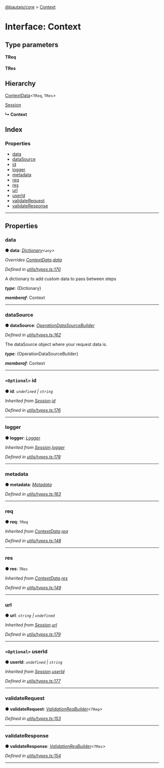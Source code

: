 [@bautajs/core](../README.md) > [Context](../interfaces/context.md)

# Interface: Context

## Type parameters
#### TReq 
#### TRes 
## Hierarchy

 [ContextData](contextdata.md)<`TReq`, `TRes`>

 [Session](session.md)

**↳ Context**

## Index

### Properties

* [data](context.md#data)
* [dataSource](context.md#datasource)
* [id](context.md#id)
* [logger](context.md#logger)
* [metadata](context.md#metadata)
* [req](context.md#req)
* [res](context.md#res)
* [url](context.md#url)
* [userId](context.md#userid)
* [validateRequest](context.md#validaterequest)
* [validateResponse](context.md#validateresponse)

---

## Properties

<a id="data"></a>

###  data

**● data**: *[Dictionary](dictionary.md)<`any`>*

*Overrides [ContextData](contextdata.md).[data](contextdata.md#data)*

*Defined in [utils/types.ts:170](https://github.axa.com/Digital/bauta-nodejs/blob/9a199d7/packages/bautajs/src/utils/types.ts#L170)*

A dictionary to add custom data to pass between steps

*__type__*: {Dictionary}

*__memberof__*: Context

___
<a id="datasource"></a>

###  dataSource

**● dataSource**: *[OperationDataSourceBuilder](../#operationdatasourcebuilder)*

*Defined in [utils/types.ts:162](https://github.axa.com/Digital/bauta-nodejs/blob/9a199d7/packages/bautajs/src/utils/types.ts#L162)*

The dataSource object where your request data is.

*__type__*: {OperationDataSourceBuilder}

*__memberof__*: Context

___
<a id="id"></a>

### `<Optional>` id

**● id**: *`undefined` \| `string`*

*Inherited from [Session](session.md).[id](session.md#id)*

*Defined in [utils/types.ts:176](https://github.axa.com/Digital/bauta-nodejs/blob/9a199d7/packages/bautajs/src/utils/types.ts#L176)*

___
<a id="logger"></a>

###  logger

**● logger**: *[Logger](logger.md)*

*Inherited from [Session](session.md).[logger](session.md#logger)*

*Defined in [utils/types.ts:178](https://github.axa.com/Digital/bauta-nodejs/blob/9a199d7/packages/bautajs/src/utils/types.ts#L178)*

___
<a id="metadata"></a>

###  metadata

**● metadata**: *[Metadata](metadata.md)*

*Defined in [utils/types.ts:163](https://github.axa.com/Digital/bauta-nodejs/blob/9a199d7/packages/bautajs/src/utils/types.ts#L163)*

___
<a id="req"></a>

###  req

**● req**: *`TReq`*

*Inherited from [ContextData](contextdata.md).[req](contextdata.md#req)*

*Defined in [utils/types.ts:148](https://github.axa.com/Digital/bauta-nodejs/blob/9a199d7/packages/bautajs/src/utils/types.ts#L148)*

___
<a id="res"></a>

###  res

**● res**: *`TRes`*

*Inherited from [ContextData](contextdata.md).[res](contextdata.md#res)*

*Defined in [utils/types.ts:149](https://github.axa.com/Digital/bauta-nodejs/blob/9a199d7/packages/bautajs/src/utils/types.ts#L149)*

___
<a id="url"></a>

###  url

**● url**: *`string` \| `undefined`*

*Inherited from [Session](session.md).[url](session.md#url)*

*Defined in [utils/types.ts:179](https://github.axa.com/Digital/bauta-nodejs/blob/9a199d7/packages/bautajs/src/utils/types.ts#L179)*

___
<a id="userid"></a>

### `<Optional>` userId

**● userId**: *`undefined` \| `string`*

*Inherited from [Session](session.md).[userId](session.md#userid)*

*Defined in [utils/types.ts:177](https://github.axa.com/Digital/bauta-nodejs/blob/9a199d7/packages/bautajs/src/utils/types.ts#L177)*

___
<a id="validaterequest"></a>

###  validateRequest

**● validateRequest**: *[ValidationReqBuilder](../#validationreqbuilder)<`TReq`>*

*Defined in [utils/types.ts:153](https://github.axa.com/Digital/bauta-nodejs/blob/9a199d7/packages/bautajs/src/utils/types.ts#L153)*

___
<a id="validateresponse"></a>

###  validateResponse

**● validateResponse**: *[ValidationResBuilder](../#validationresbuilder)<`TRes`>*

*Defined in [utils/types.ts:154](https://github.axa.com/Digital/bauta-nodejs/blob/9a199d7/packages/bautajs/src/utils/types.ts#L154)*

___

